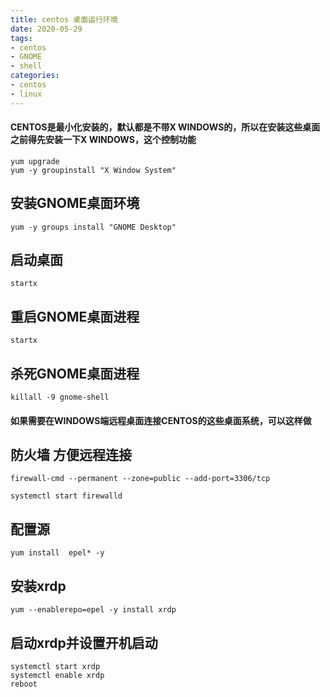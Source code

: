 ```yaml
---
title: centos 桌面运行环境 
date: 2020-05-29
tags:
- centos
- GNOME
- shell
categories:
- centos
- linux
---
```


#### CENTOS是最小化安装的，默认都是不带X WINDOWS的，所以在安装这些桌面之前得先安装一下X WINDOWS，这个控制功能

```shell
yum upgrade
yum -y groupinstall "X Window System"
```

## 安装GNOME桌面环境

```shell
yum -y groups install "GNOME Desktop"
```

## 启动桌面

```shell
startx
```

## 重启GNOME桌面进程

```shell
startx
```

## 杀死GNOME桌面进程

```shell
killall -9 gnome-shell
```

#### 如果需要在WINDOWS端远程桌面连接CENTOS的这些桌面系统，可以这样做

## 防火墙 方便远程连接

```shell
firewall-cmd --permanent --zone=public --add-port=3306/tcp

systemctl start firewalld
```

## 配置源

```shell
yum install  epel* -y
```

## 安装xrdp

```shell
yum --enablerepo=epel -y install xrdp
```

## 启动xrdp并设置开机启动

```shell
systemctl start xrdp
systemctl enable xrdp
reboot
```